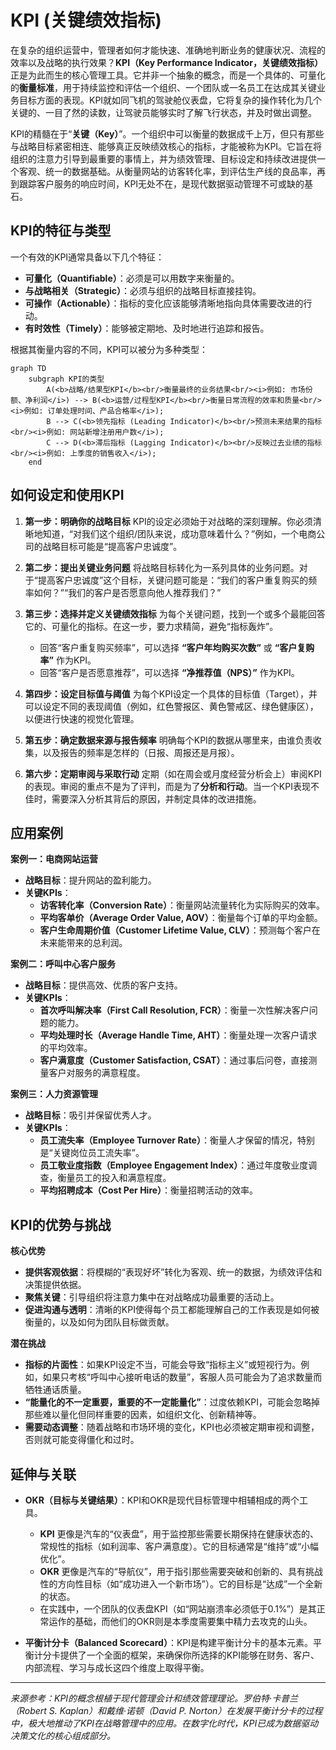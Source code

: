 # KPI (关键绩效指标)

在复杂的组织运营中，管理者如何才能快速、准确地判断业务的健康状况、流程的效率以及战略的执行效果？**KPI（Key Performance Indicator，关键绩效指标）** 正是为此而生的核心管理工具。它并非一个抽象的概念，而是一个具体的、可量化的**衡量标准**，用于持续监控和评估一个组织、一个团队或一名员工在达成其关键业务目标方面的表现。KPI就如同飞机的驾驶舱仪表盘，它将复杂的操作转化为几个关键的、一目了然的读数，让驾驶员能够实时了解飞行状态，并及时做出调整。

KPI的精髓在于“**关键（Key）**”。一个组织中可以衡量的数据成千上万，但只有那些与战略目标紧密相连、能够真正反映绩效核心的指标，才能被称为KPI。它旨在将组织的注意力引导到最重要的事情上，并为绩效管理、目标设定和持续改进提供一个客观、统一的数据基础。从衡量网站的访客转化率，到评估生产线的良品率，再到跟踪客户服务的响应时间，KPI无处不在，是现代数据驱动管理不可或缺的基石。

## KPI的特征与类型

一个有效的KPI通常具备以下几个特征：
*   **可量化（Quantifiable）**：必须是可以用数字来衡量的。
*   **与战略相关（Strategic）**：必须与组织的战略目标直接挂钩。
*   **可操作（Actionable）**：指标的变化应该能够清晰地指向具体需要改进的行动。
*   **有时效性（Timely）**：能够被定期地、及时地进行追踪和报告。

根据其衡量内容的不同，KPI可以被分为多种类型：

```mermaid
graph TD
    subgraph KPI的类型
        A(<b>战略/结果型KPI</b><br/>衡量最终的业务结果<br/><i>例如: 市场份额、净利润</i>) --> B(<b>运营/过程型KPI</b><br/>衡量日常流程的效率和质量<br/><i>例如: 订单处理时间、产品合格率</i>);
        B --> C(<b>领先指标 (Leading Indicator)</b><br/>预测未来结果的指标<br/><i>例如: 网站新增注册用户数</i>);
        C --> D(<b>滞后指标 (Lagging Indicator)</b><br/>反映过去业绩的指标<br/><i>例如: 上季度的销售收入</i>);
    end
```

## 如何设定和使用KPI

1.  **第一步：明确你的战略目标**
    KPI的设定必须始于对战略的深刻理解。你必须清晰地知道，“对我们这个组织/团队来说，成功意味着什么？”例如，一个电商公司的战略目标可能是“提高客户忠诚度”。

2.  **第二步：提出关键业务问题**
    将战略目标转化为一系列具体的业务问题。对于“提高客户忠诚度”这个目标，关键问题可能是：“我们的客户重复购买的频率如何？”“我们的客户是否愿意向他人推荐我们？”

3.  **第三步：选择并定义关键绩效指标**
    为每个关键问题，找到一个或多个最能回答它的、可量化的指标。在这一步，要力求精简，避免“指标轰炸”。
    *   回答“客户重复购买频率”，可以选择 **“客户年均购买次数”** 或 **“客户复购率”** 作为KPI。
    *   回答“客户是否愿意推荐”，可以选择 **“净推荐值（NPS）”** 作为KPI。

4.  **第四步：设定目标值与阈值**
    为每个KPI设定一个具体的目标值（Target），并可以设定不同的表现阈值（例如，红色警报区、黄色警戒区、绿色健康区），以便进行快速的视觉化管理。

5.  **第五步：确定数据来源与报告频率**
    明确每个KPI的数据从哪里来，由谁负责收集，以及报告的频率是怎样的（日报、周报还是月报）。

6.  **第六步：定期审阅与采取行动**
    定期（如在周会或月度经营分析会上）审阅KPI的表现。审阅的重点不是为了评判，而是为了**分析和行动**。当一个KPI表现不佳时，需要深入分析其背后的原因，并制定具体的改进措施。

## 应用案例

**案例一：电商网站运营**
*   **战略目标**：提升网站的盈利能力。
*   **关键KPIs**：
    *   **访客转化率（Conversion Rate）**：衡量网站流量转化为实际购买的效率。
    *   **平均客单价（Average Order Value, AOV）**：衡量每个订单的平均金额。
    *   **客户生命周期价值（Customer Lifetime Value, CLV）**：预测每个客户在未来能带来的总利润。

**案例二：呼叫中心客户服务**
*   **战略目标**：提供高效、优质的客户支持。
*   **关键KPIs**：
    *   **首次呼叫解决率（First Call Resolution, FCR）**：衡量一次性解决客户问题的能力。
    *   **平均处理时长（Average Handle Time, AHT）**：衡量处理一次客户请求的平均效率。
    *   **客户满意度（Customer Satisfaction, CSAT）**：通过事后问卷，直接测量客户对服务的满意程度。

**案例三：人力资源管理**
*   **战略目标**：吸引并保留优秀人才。
*   **关键KPIs**：
    *   **员工流失率（Employee Turnover Rate）**：衡量人才保留的情况，特别是“关键岗位员工流失率”。
    *   **员工敬业度指数（Employee Engagement Index）**：通过年度敬业度调查，衡量员工的投入和满意程度。
    *   **平均招聘成本（Cost Per Hire）**：衡量招聘活动的效率。

## KPI的优势与挑战

**核心优势**
*   **提供客观依据**：将模糊的“表现好坏”转化为客观、统一的数据，为绩效评估和决策提供依据。
*   **聚焦关键**：引导组织将注意力集中在对战略成功最重要的活动上。
*   **促进沟通与透明**：清晰的KPI使得每个员工都能理解自己的工作表现是如何被衡量的，以及如何为团队目标做贡献。

**潜在挑战**
*   **指标的片面性**：如果KPI设定不当，可能会导致“指标主义”或短视行为。例如，如果只考核“呼叫中心接听电话的数量”，客服人员可能会为了追求数量而牺牲通话质量。
*   **“能量化的不一定重要，重要的不一定能量化”**：过度依赖KPI，可能会忽略掉那些难以量化但同样重要的因素，如组织文化、创新精神等。
*   **需要动态调整**：随着战略和市场环境的变化，KPI也必须被定期审视和调整，否则就可能变得僵化和过时。

## 延伸与关联

*   **OKR（目标与关键结果）**：KPI和OKR是现代目标管理中相辅相成的两个工具。
    *   **KPI** 更像是汽车的“仪表盘”，用于监控那些需要长期保持在健康状态的、常规性的指标（如利润率、客户满意度）。它的目标通常是“维持”或“小幅优化”。
    *   **OKR** 更像是汽车的“导航仪”，用于指引那些需要突破和创新的、具有挑战性的方向性目标（如“成功进入一个新市场”）。它的目标是“达成”一个全新的状态。
    *   在实践中，一个团队的仪表盘KPI（如“网站崩溃率必须低于0.1%”）是其正常运作的基础，而他们的OKR则是本季度需要集中精力去攻克的山头。

*   **平衡计分卡（Balanced Scorecard）**：KPI是构建平衡计分卡的基本元素。平衡计分卡提供了一个全面的框架，来确保你所选择的KPI能够在财务、客户、内部流程、学习与成长这四个维度上取得平衡。

---
*来源参考：KPI的概念根植于现代管理会计和绩效管理理论。罗伯特·卡普兰（Robert S. Kaplan）和戴维·诺顿（David P. Norton）在发展平衡计分卡的过程中，极大地推动了KPI在战略管理中的应用。在数字化时代，KPI已成为数据驱动决策文化的核心组成部分。*
